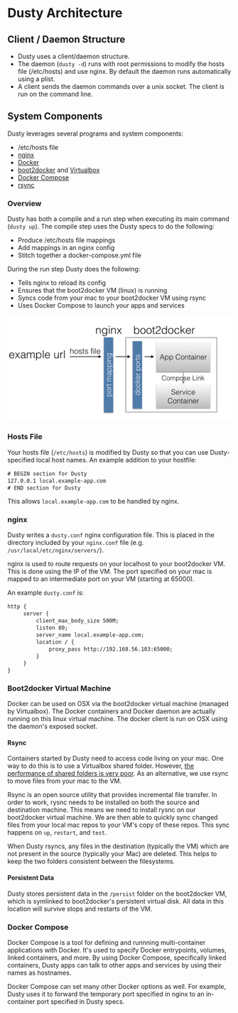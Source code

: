 # Dusty Architecture

## Client / Daemon Structure

* Dusty uses a client/daemon structure.
* The daemon (`dusty -d`) runs with root permissions to modify the hosts file (/etc/hosts) and use nginx. By default the daemon runs automatically using a plist.
* A client sends the daemon commands over a unix socket. The client is run on the command line.

## System Components

Dusty leverages several programs and system components:

 * /etc/hosts file
 * [nginx](http://wiki.nginx.org/Main)
 * [Docker](https://www.docker.com/)
 * [boot2docker](http://boot2docker.io/) and [Virtualbox](https://www.virtualbox.org/wiki/VirtualBox)
 * [Docker Compose](https://docs.docker.com/compose/)
 * [rsync](https://rsync.samba.org/)

### Overview

Dusty has both a compile and a run step when executing its main command (`dusty up`).
The compile step uses the Dusty specs to do the following:

 * Produce /etc/hosts file mappings
 * Add mappings in an nginx config
 * Stitch together a docker-compose.yml file

During the run step Dusty does the following:

 * Tells nginx to reload its config
 * Ensures that the boot2docker VM (linux) is running
 * Syncs code from your mac to your boot2docker VM using rsync
 * Uses Docker Compose to launch your apps and services

![Architecture](assets/architecture.png)

### Hosts File

Your hosts file (`/etc/hosts`) is modified by Dusty so that you can use Dusty-specified
local host names.  An example addition to your hostfile:
```
# BEGIN section for Dusty
127.0.0.1 local.example-app.com
# END section for Dusty
```
This allows `local.example-app.com` to be handled by nginx.

### nginx

Dusty writes a `dusty.conf` nginx configuration file. This is placed in the directory included by your `nginx.conf` file (e.g. `/usr/local/etc/nginx/servers/`).

nginx is used to route requests on your localhost to your boot2docker VM. This is done using the IP of the VM.
The port specified on your mac is mapped to an intermediate port on your VM (starting at 65000).

An example `dusty.conf` is:
```
http {
     server {
         client_max_body_size 500M;
         listen 80;
         server_name local.example-app.com;
         location / {
             proxy_pass http://192.168.56.103:65000;
         }
     }
}
```

### Boot2docker Virtual Machine

Docker can be used on OSX via the boot2docker virtual machine (managed by Virtualbox).
The Docker containers and Docker daemon are actually running on this
linux virtual machine.  The docker client is run on OSX using the daemon's exposed socket.

#### Rsync

Containers started by Dusty need to access code living on your mac.
One way to do this is to use a Virtualbox shared folder. However, [the performance of shared
folders is very poor](http://mitchellh.com/comparing-filesystem-performance-in-virtual-machines).  As an alternative, we use rsync to move files from your mac to the VM.

Rsync is an open source utility that provides incremental file transfer.  In order to work, rysnc needs to be installed on both the source and destination machine. This means we need to install rysnc on our boot2docker virtual machine.  We are then able to quickly sync changed files from your local mac repos to your VM's copy of these repos. This sync happens on `up`, `restart`, and `test`.

When Dusty rsyncs, any files in the destination (typically the VM) which are not present in the source (typically your Mac) are deleted. This helps to keep the two folders consistent between the filesystems.

#### Persistent Data

Dusty stores persistent data in the `/persist` folder on the boot2docker VM, which is symlinked to
boot2docker's persistent virtual disk. All data in this location will survive stops and restarts of the VM.

### Docker Compose

Docker Compose is a tool for defining and runnning
multi-container applications with Docker.  It's used to specify Docker entrypoints, volumes,
linked containers, and more.  By using Docker Compose, specifically linked containers, Dusty apps can
talk to other apps and services by using their names as hostnames.

Docker Compose can set many other Docker options as well. For example, Dusty uses it to
forward the temporary port specified in nginx to an in-container port specified in Dusty specs.
